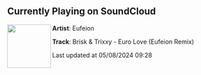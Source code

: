 ## Currently Playing on SoundCloud

[<img align="left" width="100" src="https://i1.sndcdn.com/artworks-utrAUgTei6XJLCJo-BgiC6g-t500x500.jpg">](https://soundcloud.com/eufeion/euro-love-eufeion-remix?in=saxurn/sets/tmp/)

**Artist**: Eufeion 

**Track**: Brisk & Trixxy - Euro Love (Eufeion Remix)

Last updated at 05/08/2024 09:28
